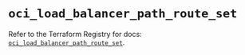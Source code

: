 # `oci_load_balancer_path_route_set`

Refer to the Terraform Registry for docs: [`oci_load_balancer_path_route_set`](https://registry.terraform.io/providers/oracle/oci/6.18.0/docs/resources/load_balancer_path_route_set).
